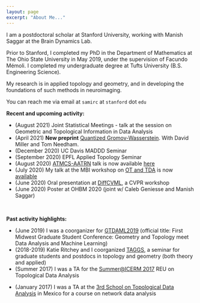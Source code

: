 ```yaml
---
layout: page
excerpt: "About Me..."
---
```


I am a postdoctoral scholar at Stanford University, working with Manish Saggar at the Brain Dynamics Lab. 

Prior to Stanford, I completed my PhD in the Department of Mathematics at The Ohio State University in May 2019, under the supervision of Facundo Mémoli. I completed my undergraduate degree at Tufts University (B.S. Engineering Science).

My research is in applied topology and geometry, and in developing the foundations of such methods in neuroimaging.

You can reach me via email at `samirc` at `stanford` dot `edu`

**Recent and upcoming activity:**

- (August 2021) Joint Statistical Meetings - talk at the session on Geometric and Topological Information in Data Analysis
- (April 2021) **New preprint** [Quantized Gromov-Wasserstein](https://arxiv.org/abs/2104.02013). With David Miller and Tom Needham.
- (December 2020) UC Davis MADDD Seminar
- (September 2020) EPFL Applied Topology Seminar
- (August 2020) [ATMCS-AATRN](https://tgda.osu.edu/atmcs2020/atmcs-2020-talks-hosted-by-the-aatn/) talk is now available [here](https://youtu.be/qQRPbXRgm1Y)
- (July 2020) My talk at the MBI workshop on [OT and TDA](https://mbi.osu.edu/events/optimal-transport-topological-data-analysis-and-applications-shape-and-machine-learning) is now [available](https://video.mbi.ohio-state.edu/video/player/?id=4971&title=A+Riemannian+framework+for+Gromov-Wasserstein+averaging+with+applications+to+neuroimaging)
- (June 2020) Oral presentation at [DiffCVML](https://diffcvml.org/2020/program/), a CVPR workshop
- (June 2020) Poster at OHBM 2020 (joint w/ Caleb Geniesse and Manish Saggar)

&nbsp; 
  
  



**Past activity highlights:**

- (June 2019) I was a coorganizer for [GTDAML2019](https://tgda.osu.edu/gtdaml2019/) (official title: First Midwest Graduate Student Conference: Geometry and Topology meet Data Analysis and Machine Learning)
- (2018-2019) Katie Ritchey and I coorganized [TAGGS](https://sites.google.com/view/osu-taggs/home), a seminar for graduate students and postdocs in topology and geometry (both theory and applied)
- (Summer 2017) I was a TA for the [Summer@ICERM 2017](https://icerm.brown.edu/summerug/2017/) REU on Topological Data Analysis
<!-- - (Summer 2017) Elchanan Solomon and I coorganized a panel on _Applying to Math Graduate School_  -->
- (January 2017) I was a TA at the [3rd School on Topological Data Analysis](https://atd.cimat.mx/es/tercera-escuela-atd) in Mexico for a course on network data analysis


<!-- 

**Engineering education:**

_I would like to get back to these activities eventually_
- (2009-2013) I co-taught LEGO robotics and other engineering activities to fifth graders in the greater Boston area through [Tufts STOMP](https://ceeo.tufts.edu/outreach/stomp.htm) -->